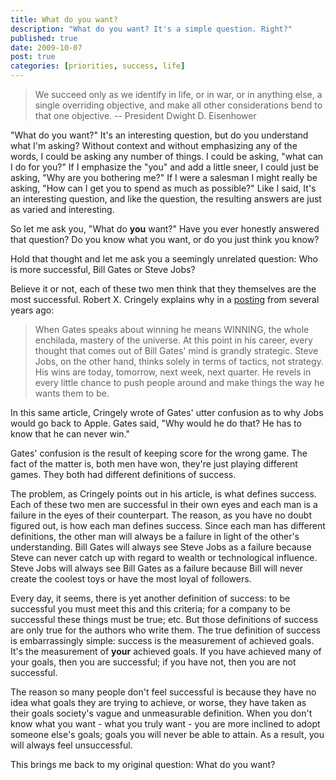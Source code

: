 ```yaml
---
title: What do you want?
description: "What do you want? It's a simple question. Right?"
published: true
date: 2009-10-07
post: true
categories: [priorities, success, life]
---
```


> We succeed only as we identify in life, or in war, or in anything else, a single overriding objective, and make all other considerations bend to that one objective.
> -- President Dwight D. Eisenhower

"What do you want?" It's an interesting question, but do you understand what I'm asking? Without context and without emphasizing any of the words, I could be asking any number of things. I could be asking, "what can I do for you?" If I emphasize the "you" and add a little sneer, I could just be asking, "Why are you bothering me?" If I were a salesman I might really be asking, "How can I get you to spend as much as possible?" Like I said, It's an interesting question, and like the question, the resulting answers are just as varied and interesting.

So let me ask you, "What do **you** want?" Have you ever honestly answered that question? Do you know what you want, or do you just think you know?

Hold that thought and let me ask you a seemingly unrelated question: Who is more successful, Bill Gates or Steve Jobs? 

Believe it or not, each of these two men think that they themselves are the most successful. Robert X. Cringely explains why in a [posting](//samuelmullen.com/2009/09/no-colors-anymore-i-want-them-to-turn-blackan/) from several years ago:

> When Gates speaks about winning he means WINNING, the whole enchilada, mastery of the universe. At this point in his career, every thought that comes out of Bill Gates' mind is grandly strategic. Steve Jobs, on the other hand, thinks solely in terms of tactics, not strategy. His wins are today, tomorrow, next week, next quarter. He revels in every little chance to push people around and make things the way he wants them to be.

In this same article, Cringely wrote of Gates' utter confusion as to why Jobs would go back to Apple. Gates said, "Why would he do that? He has to know that he can never win." 

Gates' confusion is the result of keeping score for the wrong game. The fact of the matter is, both men have won, they're just playing different games. They both had different definitions of success.

The problem, as Cringely points out in his article, is what defines success. Each of these two men are successful in their own eyes and each man is a failure in the eyes of their counterpart. The reason, as you have no doubt figured out, is how each man defines success. Since each man has different definitions, the other man will always be a failure in light of the other's understanding. Bill Gates will always see Steve Jobs as a failure because Steve can never catch up with regard to wealth or technological influence. Steve Jobs will always see Bill Gates as a failure because Bill will never create the coolest toys or have the most loyal of followers.

Every day, it seems, there is yet another definition of success: to be successful you must meet this and this criteria; for a company to be successful these things must be true; etc. But those definitions of success are only true for the authors who write them. The true definition of success is embarrassingly simple: success is the measurement of achieved goals. It's the measurement of **your** achieved goals. If you have achieved many of your goals, then you are successful; if you have not, then you are not successful.

The reason so many people don't feel successful is because they have no idea what goals they are trying to achieve, or worse, they have taken as their goals society's vague and unmeasurable definition. When you don't know what you want - what you truly want - you are more inclined to adopt someone else's goals; goals you will never be able to attain. As a result, you will always feel unsuccessful.

This brings me back to my original question: What do you want?
